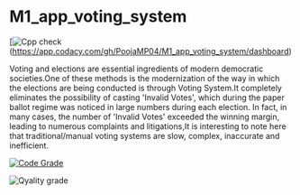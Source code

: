 # M1_app_voting_system

[![Cpp check]()(https://app.codacy.com/gh/PoojaMP04/M1_app_voting_system/dashboard)

Voting and elections are essential ingredients of modern democratic societies.One of these methods is the modernization of the way in which the elections are being conducted is through Voting System.It completely eliminates the possibility of casting 'Invalid Votes', which during the paper ballot regime was noticed in large numbers during each election. In fact, in many cases, the number of 'Invalid Votes' exceeded the winning margin, leading to numerous complaints and litigations,It is interesting to note here that traditional/manual voting systems are slow, complex, inaccurate and inefficient.

[![Code Grade](https://api.codiga.io/project/29957/score/svg)](https://app.codiga.io/public/project/29957/M1_app_voting_system/dashboard)

![Qyality grade](https://api.codiga.io/project/29957/status/svg)



